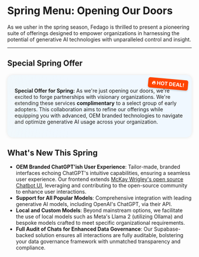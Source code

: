 <style>
.special-offer {
  border-radius: 15px;
  padding: 20px;
  background-color: #f0f8ff; /* A lighter, less intrusive background color */
  box-shadow: 0 0 8px rgba(0, 0, 0, 0.1); /* Softer shadow */
  position: relative;
  overflow: hidden;
  margin: 20px 0; /* Added some margin for spacing */
}

.special-offer::before {
  content: "🔥 HOT DEAL!";
  position: absolute;
  top: 10px;
  right: 10px;
  padding: 5px 10px;
  background-color: #ff4500; /* Orangish background for the badge */
  color: white; /* White text color */
  font-weight: bold;
  border-radius: 5px; /* Rounded corners for the badge */
  box-shadow: 0 2px 4px rgba(0,0,0,0.2); /* Shadow for the badge */
  transform: rotate(5deg); /* Slight rotation for a playful effect */
}

.special-offer::after {
  content: "";
  position: absolute;
  top: -100%;
  left: -210%;
  width: 300%;
  height: 300%;
  background: radial-gradient(circle, rgba(255, 250, 205, 0.2) 0%, transparent 60%); /* A radial gradient for a soft, glowing edge */
  animation: rotate 20s linear infinite; /* Slower rotation, less distracting */
  border-radius: 50%;
}

@keyframes rotate {
  0% {
    transform: rotate(0deg);
  }
  100% {
    transform: rotate(360deg);
  }
}
</style>

# Spring Menu: Opening Our Doors

As we usher in the spring season, Fedago is thrilled to present a pioneering suite of offerings designed to empower organizations in harnessing the potential of generative AI technologies with unparalleled control and insight.

---

## Special Spring Offer

<div class="special-offer">
  <p><strong>Special Offer for Spring:</strong> As we're just opening our doors, we're excited to forge partnerships with visionary organizations. We're extending these services <strong>complimentary</strong> to a select group of early adopters. This collaboration aims to refine our offerings while equipping you with advanced, OEM branded technologies to navigate and optimize generative AI usage across your organization.</p>
</div>


## What's New This Spring

- **OEM Branded ChatGPT’ish User Experience**: Tailor-made, branded interfaces echoing ChatGPT's intuitive capabilities, ensuring a seamless user experience. Our frontend extends [McKay Wrigley's open source Chatbot UI](https://github.com/mckaywrigley), leveraging and contributing to the open-source community to enhance user interactions.
- **Support for All Popular Models**: Comprehensive integration with leading generative AI models, including OpenAI's ChatGPT, via their API.
- **Local and Custom Models**: Beyond mainstream options, we facilitate the use of local models such as Meta's Llama 2 (utilizing Ollama) and bespoke models crafted to meet specific organizational requirements.
- **Full Audit of Chats for Enhanced Data Governance**: Our Supabase-backed solution ensures all interactions are fully auditable, bolstering your data governance framework with unmatched transparency and compliance.
